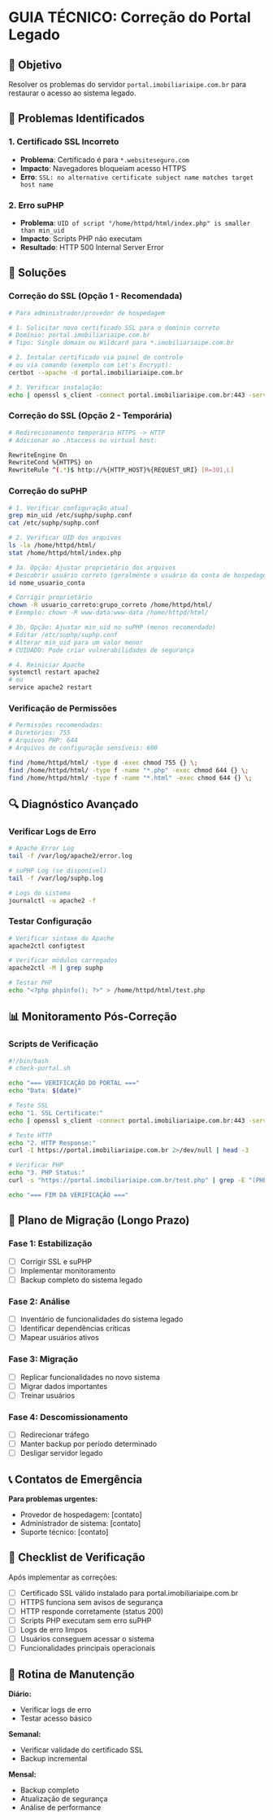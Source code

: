 # GUIA TÉCNICO: Correção do Portal Legado

## 🎯 Objetivo
Resolver os problemas do servidor `portal.imobiliariaipe.com.br` para restaurar o acesso ao sistema legado.

## 🚨 Problemas Identificados

### 1. Certificado SSL Incorreto
- **Problema**: Certificado é para `*.websiteseguro.com`
- **Impacto**: Navegadores bloqueiam acesso HTTPS
- **Erro**: `SSL: no alternative certificate subject name matches target host name`

### 2. Erro suPHP
- **Problema**: `UID of script "/home/httpd/html/index.php" is smaller than min_uid`
- **Impacto**: Scripts PHP não executam
- **Resultado**: HTTP 500 Internal Server Error

## 🔧 Soluções

### Correção do SSL (Opção 1 - Recomendada)
```bash
# Para administrador/provedor de hospedagem

# 1. Solicitar novo certificado SSL para o domínio correto
# Domínio: portal.imobiliariaipe.com.br
# Tipo: Single domain ou Wildcard para *.imobiliariaipe.com.br

# 2. Instalar certificado via painel de controle
# ou via comando (exemplo com Let's Encrypt):
certbot --apache -d portal.imobiliariaipe.com.br

# 3. Verificar instalação:
echo | openssl s_client -connect portal.imobiliariaipe.com.br:443 -servername portal.imobiliariaipe.com.br 2>/dev/null | openssl x509 -noout -text | grep -A5 "Subject Alternative Name"
```

### Correção do SSL (Opção 2 - Temporária)
```bash
# Redirecionamento temporário HTTPS -> HTTP
# Adicionar no .htaccess ou virtual host:

RewriteEngine On
RewriteCond %{HTTPS} on
RewriteRule ^(.*)$ http://%{HTTP_HOST}%{REQUEST_URI} [R=301,L]
```

### Correção do suPHP
```bash
# 1. Verificar configuração atual
grep min_uid /etc/suphp/suphp.conf
cat /etc/suphp/suphp.conf

# 2. Verificar UID dos arquivos
ls -la /home/httpd/html/
stat /home/httpd/html/index.php

# 3a. Opção: Ajustar proprietário dos arquivos
# Descobrir usuário correto (geralmente o usuário da conta de hospedagem)
id nome_usuario_conta

# Corrigir proprietário
chown -R usuario_correto:grupo_correto /home/httpd/html/
# Exemplo: chown -R www-data:www-data /home/httpd/html/

# 3b. Opção: Ajustar min_uid no suPHP (menos recomendado)
# Editar /etc/suphp/suphp.conf
# Alterar min_uid para um valor menor
# CUIDADO: Pode criar vulnerabilidades de segurança

# 4. Reiniciar Apache
systemctl restart apache2
# ou
service apache2 restart
```

### Verificação de Permissões
```bash
# Permissões recomendadas:
# Diretórios: 755
# Arquivos PHP: 644
# Arquivos de configuração sensíveis: 600

find /home/httpd/html/ -type d -exec chmod 755 {} \;
find /home/httpd/html/ -type f -name "*.php" -exec chmod 644 {} \;
find /home/httpd/html/ -type f -name "*.html" -exec chmod 644 {} \;
```

## 🔍 Diagnóstico Avançado

### Verificar Logs de Erro
```bash
# Apache Error Log
tail -f /var/log/apache2/error.log

# suPHP Log (se disponível)
tail -f /var/log/suphp.log

# Logs do sistema
journalctl -u apache2 -f
```

### Testar Configuração
```bash
# Verificar sintaxe do Apache
apache2ctl configtest

# Verificar módulos carregados
apache2ctl -M | grep suphp

# Testar PHP
echo "<?php phpinfo(); ?>" > /home/httpd/html/test.php
```

## 📊 Monitoramento Pós-Correção

### Scripts de Verificação
```bash
#!/bin/bash
# check-portal.sh

echo "=== VERIFICAÇÃO DO PORTAL ==="
echo "Data: $(date)"

# Teste SSL
echo "1. SSL Certificate:"
echo | openssl s_client -connect portal.imobiliariaipe.com.br:443 -servername portal.imobiliariaipe.com.br 2>/dev/null | openssl x509 -noout -subject -dates

# Teste HTTP
echo "2. HTTP Response:"
curl -I https://portal.imobiliariaipe.com.br 2>/dev/null | head -3

# Verificar PHP
echo "3. PHP Status:"
curl -s "https://portal.imobiliariaipe.com.br/test.php" | grep -E "(PHP Version|System)" || echo "PHP não está funcionando"

echo "=== FIM DA VERIFICAÇÃO ==="
```

## 🚀 Plano de Migração (Longo Prazo)

### Fase 1: Estabilização
- [ ] Corrigir SSL e suPHP
- [ ] Implementar monitoramento
- [ ] Backup completo do sistema legado

### Fase 2: Análise
- [ ] Inventário de funcionalidades do sistema legado
- [ ] Identificar dependências críticas
- [ ] Mapear usuários ativos

### Fase 3: Migração
- [ ] Replicar funcionalidades no novo sistema
- [ ] Migrar dados importantes
- [ ] Treinar usuários

### Fase 4: Descomissionamento
- [ ] Redirecionar tráfego
- [ ] Manter backup por período determinado
- [ ] Desligar servidor legado

## 📞 Contatos de Emergência

**Para problemas urgentes:**
- Provedor de hospedagem: [contato]
- Administrador de sistema: [contato]
- Suporte técnico: [contato]

## 📝 Checklist de Verificação

Após implementar as correções:

- [ ] Certificado SSL válido instalado para portal.imobiliariaipe.com.br
- [ ] HTTPS funciona sem avisos de segurança
- [ ] HTTP responde corretamente (status 200)
- [ ] Scripts PHP executam sem erro suPHP
- [ ] Logs de erro limpos
- [ ] Usuários conseguem acessar o sistema
- [ ] Funcionalidades principais operacionais

## 🔄 Rotina de Manutenção

**Diário:**
- Verificar logs de erro
- Testar acesso básico

**Semanal:**
- Verificar validade do certificado SSL
- Backup incremental

**Mensal:**
- Backup completo
- Atualização de segurança
- Análise de performance